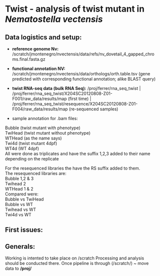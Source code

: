 # Twist - analysis of twist mutant in *Nematostella vectensis*

## Data logistics and setup:  

- **reference genome Nv:** /scratch/jmontenegro/nvectensis/data/refs/nv_dovetail_4_gapped_chroms.final.fasta.gz  
- **functional annotation NV:** /scratch/jmontenegro/nvectensis/data/orthologs/orth.table.tsv (gene predicted with corresponding functional annotation; alike BLAST query)   
- **twist RNA-seq data (bulk RNA Seq):** /proj/ferrer/rna_seq_twist | /proj/ferrer/rna_seq_twist/X204SC20120808-Z01-F001/raw_data/results/map (first time) | /proj/ferrer/rna_seq_twist/resequence/X204SC20120808-Z01-F004/raw_data/results/map (re-sequenced samples)   
 
- sample annotation for .bam files:   

Bubble (twist mutant with phenotype)  
TwiHead (twist mutant without phenotype)  
WTHead (as the name says)  
Twi4d (twist mutant 4dpf)  
WT4d (WT 4dpf)     
All were done as triplicates and have the suffix 1,2,3 added to their name depending on the replicate   

For the resequenced libraries the have the RS suffix added to them.  
The resequenced libraries are:   
Bubble 1,2 & 3   
Twihead 2  
WTHead 1 & 2  
Compared were:  
Bubble vs TwiHead  
Bubble vs WT  
Twihead vs WT  
Twi4d vs WT    

## First issues: 


## Generals:
Working is intented to take place on /scratch
Processing and analysis should be conducted there. Once pipeline is through (/scratch/) ~ move data to **/proj/**
